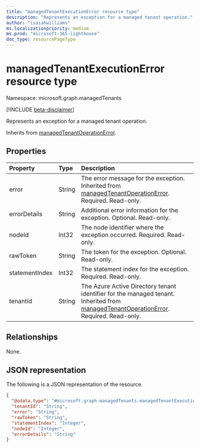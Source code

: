 ```yaml
---
title: "managedTenantExecutionError resource type"
description: "Represents an exception for a managed tenant operation."
author: "isaiahwilliams"
ms.localizationpriority: medium
ms.prod: "microsoft-365-lighthouse"
doc_type: resourcePageType
---
```


# managedTenantExecutionError resource type

Namespace: microsoft.graph.managedTenants

[!INCLUDE [beta-disclaimer](../../includes/beta-disclaimer.md)]

Represents an exception for a managed tenant operation.

Inherits from [managedTenantOperationError](../resources/managedtenants-managedtenantoperationerror.md).

## Properties
|Property|Type|Description|
|:---|:---|:---|
|error|String|The error message for the exception. Inherited from [managedTenantOperationError](../resources/managedtenants-managedtenantoperationerror.md). Required. Read-only.|
|errorDetails|String|Additional error information for the exception. Optional. Read-only.|
|nodeId|Int32|The node identifier where the exception occurred. Required. Read-only.|
|rawToken|String|The token for the exception. Optional. Read-only.|
|statementIndex|Int32|The statement index for the exception. Required. Read-only.|
|tenantId|String|The Azure Active Directory tenant identifier for the managed tenant. Inherited from [managedTenantOperationError](../resources/managedtenants-managedtenantoperationerror.md). Required. Read-only.|

## Relationships
None.

## JSON representation
The following is a JSON representation of the resource.
<!-- {
  "blockType": "resource",
  "@odata.type": "microsoft.graph.managedTenants.managedTenantExecutionError"
}
-->
``` json
{
  "@odata.type": "#microsoft.graph.managedTenants.managedTenantExecutionError",
  "tenantId": "String",
  "error": "String",
  "rawToken": "String",
  "statementIndex": "Integer",
  "nodeId": "Integer",
  "errorDetails": "String"
}
```
